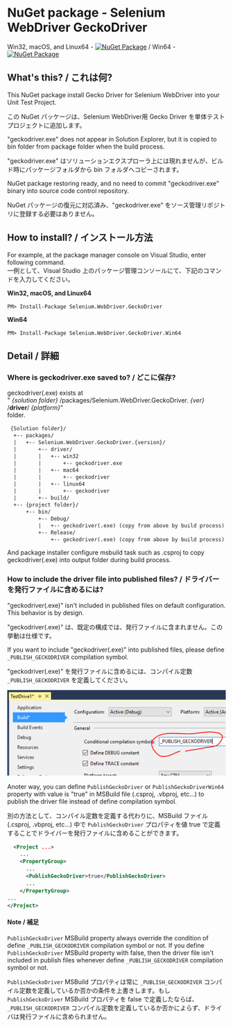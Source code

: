# NuGet package - Selenium WebDriver GeckoDriver

Win32, macOS, and Linux64 - [![NuGet Package](https://img.shields.io/nuget/v/Selenium.WebDriver.GeckoDriver.svg)](https://www.nuget.org/packages/Selenium.WebDriver.GeckoDriver/) / Win64 - [![NuGet Package](https://img.shields.io/nuget/v/Selenium.WebDriver.GeckoDriver.Win64.svg)](https://www.nuget.org/packages/Selenium.WebDriver.GeckoDriver.Win64/)

## What's this? / これは何?

This NuGet package install Gecko Driver for Selenium WebDriver into your Unit Test Project.

この NuGet パッケージは、Selenium WebDriver用 Gecko Driver を単体テストプロジェクトに追加します。

"geckodriver.exe" does not appear in Solution Explorer, but it is copied to bin folder from package folder when the build process.

"geckodriver.exe" はソリューションエクスプローラ上には現れませんが、ビルド時にパッケージフォルダから bin フォルダへコピーされます。

NuGet package restoring ready, and no need to commit "geckodriver.exe" binary into source code control repository.

NuGet パッケージの復元に対応済み、"geckodriver.exe" をソース管理リポジトリに登録する必要はありません。

## How to install? / インストール方法

For example, at the package manager console on Visual Studio, enter following command.  
一例として、Visual Studio 上のパッケージ管理コンソールにて、下記のコマンドを入力してください。

**Win32, macOS, and Linux64**

    PM> Install-Package Selenium.WebDriver.GeckoDriver

**Win64**

    PM> Install-Package Selenium.WebDriver.GeckoDriver.Win64

## Detail / 詳細

### Where is geckodriver.exe saved to? / どこに保存?

geckodriver(.exe) exists at  
" _{solution folder}_ /packages/Selenium.WebDriver.GeckoDriver. _{ver}_ /**driver**/ _{platform}_"  
folder.

     {Solution folder}/
      +-- packages/
      |   +-- Selenium.WebDriver.GeckoDriver.{version}/
      |       +-- driver/
      |       |   +-- win32
      |       |       +-- geckodriver.exe
      |       |   +-- mac64
      |       |       +-- geckodriver
      |       |   +-- linux64
      |       |       +-- geckodriver
      |       +-- build/
      +-- {project folder}/
          +-- bin/
              +-- Debug/
              |   +-- geckodriver(.exe) (copy from above by build process)
              +-- Release/
                  +-- geckodriver(.exe) (copy from above by build process)

 And package installer configure msbuild task such as .csproj to
 copy geckodriver(.exe) into output folder during build process.

### How to include the driver file into published files? / ドライバーを発行ファイルに含めるには?

"geckodriver(.exe)" isn't included in published files on default configuration. This behavior is by design.

"geckodriver(.exe)" は、既定の構成では、発行ファイルに含まれません。この挙動は仕様です。

If you want to include "geckodriver(.exe)" into published files, please define `_PUBLISH_GECKODRIVER` compilation symbol.

"geckodriver(.exe)" を発行ファイルに含めるには、コンパイル定数 `_PUBLISH_GECKODRIVER` を定義してください。

![define _PUBLISH_GECKODRIVER compilation symbol](.asset/define_PUBLISH_GECKODRIVER_compilation_symbol.png)

Anoter way, you can define `PublishGeckoDriver` or `PublishGeckoDriverWin64` property with value is "true" in MSBuild file (.csproj, .vbproj, etc...) to publish the driver file instead of define compilation symbol.

別の方法として、コンパイル定数を定義する代わりに、MSBuild ファイル (.csproj, .vbproj, etc...) 中で `PublishGeckoDriver` プロパティを値 true で定義することでドライバーを発行ファイルに含めることができます。 

```xml
  <Project ...>
    ...
    <PropertyGroup>
      ...
      <PublishGeckoDriver>true</PublishGeckoDriver>
      ...
    </PropertyGroup>
...
</Project>
```

#### Note / 補足 

`PublishGeckoDriver` MSBuild property always override the condition of define `_PUBLISH_GECKODRIVER` compilation symbol or not. If you define `PublishGeckoDriver` MSBuild property with false, then the driver file isn't included in publish files whenever define `_PUBLISH_GECKODRIVER` compilation symbol or not.

`PublishGeckoDriver` MSBuild プロパティは常に `_PUBLISH_GECKODRIVER` コンパイル定数を定義しているか否かの条件を上書きします。もし `PublishGeckoDriver` MSBuild プロパティを false で定義したならば、`_PUBLISH_GECKODRIVER` コンパイル定数を定義しているか否かによらず、ドライバは発行ファイルに含められません。
